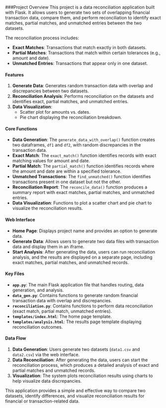 
###Project Overview
This project is a data reconciliation application built with Flask. It allows users to generate two sets of overlapping financial transaction data, compare them, and perform reconciliation to identify exact matches, partial matches, and unmatched entries between the two datasets.

The reconciliation process includes:
- **Exact Matches**: Transactions that match exactly in both datasets.
- **Partial Matches**: Transactions that match within certain tolerances (e.g., amount and date).
- **Unmatched Entries**: Transactions that appear only in one dataset.

#### Features
1. **Generate Data**: Generates random transaction data with overlap and discrepancies between two datasets.
2. **Reconciliation Analysis**: Performs reconciliation on the datasets and identifies exact, partial matches, and unmatched entries.
3. **Data Visualization**:
   - Scatter plot for amounts vs. dates.
   - Pie chart displaying the reconciliation breakdown.

#### Core Functions
- **Data Generation**: The `generate_data_with_overlap()` function creates two dataframes, `df1` and `df2`, with random discrepancies in the transaction data.
- **Exact Match**: The `exact_match()` function identifies records with exact matching values for amount and date.
- **Partial Match**: The `partial_match()` function identifies records where the amount and date are within a specified tolerance.
- **Unmatched Transactions**: The `find_unmatched()` function identifies transactions present in one dataset but not the other.
- **Reconciliation Report**: The `reconcile_data()` function produces a summary report with exact matches, partial matches, and unmatched entries.
- **Data Visualization**: Functions to plot a scatter chart and pie chart to visualize the reconciliation results.

#### Web Interface
- **Home Page**: Displays project name and provides an option to generate data.
- **Generate Data**: Allows users to generate two data files with transaction data and display them in an iframe.
- **Start Analysis**: After generating the data, users can run reconciliation analysis, and the results are displayed on a separate page, including exact matches, partial matches, and unmatched records.

#### Key Files
- **`app.py`**: The main Flask application file that handles routing, data generation, and analysis.
- **`data_gen.py`**: Contains functions to generate random financial transaction data with overlap and discrepancies.
- **`reconciliation.py`**: Contains functions to perform data reconciliation (exact match, partial match, unmatched entries).
- **`templates/index.html`**: The home page template.
- **`templates/analysis.html`**: The results page template displaying reconciliation outcomes.

#### Data Flow
1. **Data Generation**: Users generate two datasets (`data1.csv` and `data2.csv`) via the web interface.
2. **Data Reconciliation**: After generating the data, users can start the reconciliation process, which produces a detailed analysis of exact and partial matches and unmatched records.
3. **Visualization**: The system plots reconciliation results using charts to help visualize data discrepancies.

This application provides a simple and effective way to compare two datasets, identify differences, and visualize reconciliation results for financial or transaction-related data.
